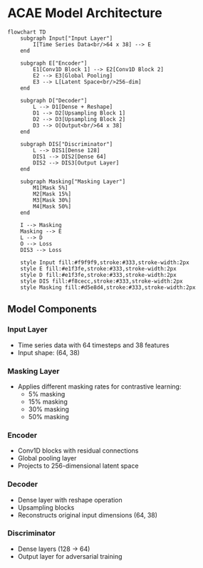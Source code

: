 # ACAE Model Architecture

```mermaid
flowchart TD
    subgraph Input["Input Layer"]
        I[Time Series Data<br/>64 x 38] --> E
    end

    subgraph E["Encoder"]
        E1[Conv1D Block 1] --> E2[Conv1D Block 2]
        E2 --> E3[Global Pooling]
        E3 --> L[Latent Space<br/>256-dim]
    end

    subgraph D["Decoder"]
        L --> D1[Dense + Reshape]
        D1 --> D2[Upsampling Block 1]
        D2 --> D3[Upsampling Block 2]
        D3 --> O[Output<br/>64 x 38]
    end

    subgraph DIS["Discriminator"]
        L --> DIS1[Dense 128]
        DIS1 --> DIS2[Dense 64]
        DIS2 --> DIS3[Output Layer]
    end

    subgraph Masking["Masking Layer"]
        M1[Mask 5%]
        M2[Mask 15%]
        M3[Mask 30%]
        M4[Mask 50%]
    end

    I --> Masking
    Masking --> E
    L --> D
    O --> Loss
    DIS3 --> Loss

    style Input fill:#f9f9f9,stroke:#333,stroke-width:2px
    style E fill:#e1f3fe,stroke:#333,stroke-width:2px
    style D fill:#e1f3fe,stroke:#333,stroke-width:2px
    style DIS fill:#f8cecc,stroke:#333,stroke-width:2px
    style Masking fill:#d5e8d4,stroke:#333,stroke-width:2px
```

## Model Components

### Input Layer
- Time series data with 64 timesteps and 38 features
- Input shape: (64, 38)

### Masking Layer
- Applies different masking rates for contrastive learning:
  - 5% masking
  - 15% masking
  - 30% masking
  - 50% masking

### Encoder
- Conv1D blocks with residual connections
- Global pooling layer
- Projects to 256-dimensional latent space

### Decoder
- Dense layer with reshape operation
- Upsampling blocks
- Reconstructs original input dimensions (64, 38)

### Discriminator
- Dense layers (128 → 64)
- Output layer for adversarial training
